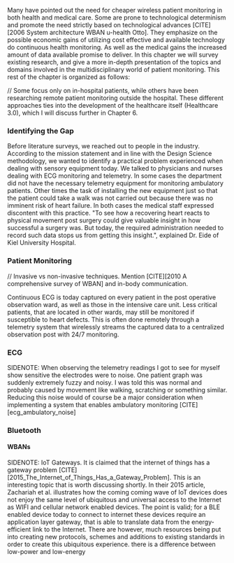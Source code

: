 Many have pointed out the need for cheaper wireless patient monitoring in both health and medical care. Some are prone to technological determinism and promote the need strictly based on technological advances [CITE][2006 System architecture WBAN u-health Otto]. They emphasize on the possible economic gains of utilizing cost effective and available technology do continuous health monitoring. As well as the medical gains the increased amount of data available promise to deliver. In this chapter we will survey existing research, and give a more in-depth presentation of the topics and domains involved in the multidisciplinary world of patient monitoring. This rest of the chapter is organized as follows: 

// Some focus only on in-hospital patients, while others have been researching remote patient monitoring outside the hospital. These different approaches ties into the development of the healthcare itself (Healthcare 3.0), which I will discuss further in Chapter 6.


### Identifying the Gap

Before literature surveys, we reached out to people in the industry. According to the mission statement and in line with the Design Science methodology, we wanted to identify a practical problem experienced when dealing with sensory equipment today. We talked to physicians and nurses dealing with ECG monitoring and telemetry. In some cases the department did not have the necessary telemetry equipment for monitoring ambulatory patients. Other times the task of installing the new equipment just so that the patient could take a walk was not carried out because there was no imminent risk of heart failure. In both cases the medical staff expressed discontent with this practice. "To see how a recovering heart reacts to physical movement post surgery could give valuable insight in how successful a surgery was. But today, the required administration needed to record such data stops us from getting this insight.", explained Dr. Eide of Kiel University Hospital.

### Patient Monitoring

// Invasive vs non-invasive techniques. Mention [CITE][2010 A comprehensive survey of WBAN] and in-body communication.

Continuous ECG is today captured on every patient in the post operative observation ward, as well as those in the intensive care unit. Less critical patients, that are located in other wards, may still be monitored if susceptible to heart defects. This is often done remotely through a telemetry system that wirelessly streams the captured data to a centralized observation post with 24/7 monitoring.


### ECG

SIDENOTE: When observing the telemetry readings I got to see for myself show sensitive the electrodes were to noise. One patient graph was suddenly extremely fuzzy and noisy. I was told this was normal and probably caused by movement like walking, scratching or something similar. Reducing this noise would of course be a major consideration when implementing a system that enables ambulatory monitoring [CITE][ecg_ambulatory_noise]

### Bluetooth


#### WBANs

SIDENOTE: IoT Gateways. It is claimed that the internet of things has a gateway problem [CITE][2015_The_Internet_of_Things_Has_a_Gateway_Problem]. This is an interesting topic that is worth discussing shortly. In their 2015 article, Zachariah et al. illustrates how the coming coming wave of IoT devices does not enjoy the same level of ubiquitous and universal access to the Internet as WIFI and cellular network enabled devices. The point is valid; for a BLE enabled device today to connect to internet these devices require an application layer gateway, that is able to translate data from the energy-efficient link to the Internet. There are however, much resources being put into creating new protocols, schemes and additions to existing standards in order to create this ubiquitous experience.
there is a difference between low-power and low-energy
